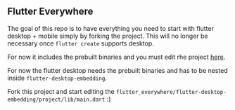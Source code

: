 ## Flutter Everywhere

The goal of this repo is to have everything you need to start with flutter desktop + mobile simply by forking the project. This will no longer be necessary once `flutter create` supports desktop.

For now it includes the prebuilt binaries and you must edit rhe project [here](/flutter-desktop-embedding/project).

For now the flutter desktop needs the prebuilt binaries and has to be nested inside `flutter-desktop-embedding`.

Fork this project and start editing the `flutter_everywhere/flutter-desktop-embedding/project/lib/main.dart` :)
